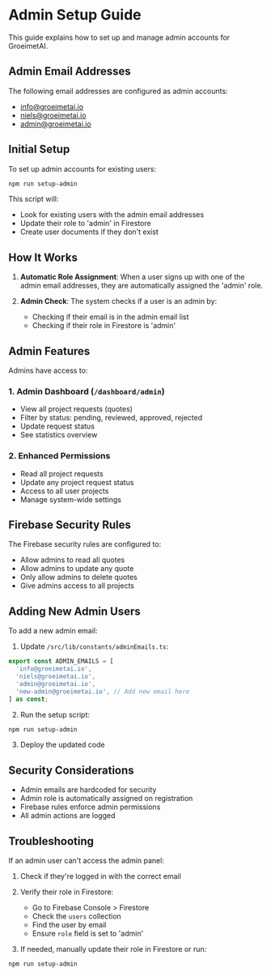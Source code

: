 # Admin Setup Guide

This guide explains how to set up and manage admin accounts for GroeimetAI.

## Admin Email Addresses

The following email addresses are configured as admin accounts:
- info@groeimetai.io
- niels@groeimetai.io
- admin@groeimetai.io

## Initial Setup

To set up admin accounts for existing users:

```bash
npm run setup-admin
```

This script will:
- Look for existing users with the admin email addresses
- Update their role to 'admin' in Firestore
- Create user documents if they don't exist

## How It Works

1. **Automatic Role Assignment**: When a user signs up with one of the admin email addresses, they are automatically assigned the 'admin' role.

2. **Admin Check**: The system checks if a user is an admin by:
   - Checking if their email is in the admin email list
   - Checking if their role in Firestore is 'admin'

## Admin Features

Admins have access to:

### 1. Admin Dashboard (`/dashboard/admin`)
- View all project requests (quotes)
- Filter by status: pending, reviewed, approved, rejected
- Update request status
- See statistics overview

### 2. Enhanced Permissions
- Read all project requests
- Update any project request status
- Access to all user projects
- Manage system-wide settings

## Firebase Security Rules

The Firebase security rules are configured to:
- Allow admins to read all quotes
- Allow admins to update any quote
- Only allow admins to delete quotes
- Give admins access to all projects

## Adding New Admin Users

To add a new admin email:

1. Update `/src/lib/constants/adminEmails.ts`:
```typescript
export const ADMIN_EMAILS = [
  'info@groeimetai.io',
  'niels@groeimetai.io',
  'admin@groeimetai.io',
  'new-admin@groeimetai.io', // Add new email here
] as const;
```

2. Run the setup script:
```bash
npm run setup-admin
```

3. Deploy the updated code

## Security Considerations

- Admin emails are hardcoded for security
- Admin role is automatically assigned on registration
- Firebase rules enforce admin permissions
- All admin actions are logged

## Troubleshooting

If an admin user can't access the admin panel:

1. Check if they're logged in with the correct email
2. Verify their role in Firestore: 
   - Go to Firebase Console > Firestore
   - Check the `users` collection
   - Find the user by email
   - Ensure `role` field is set to 'admin'

3. If needed, manually update their role in Firestore or run:
```bash
npm run setup-admin
```